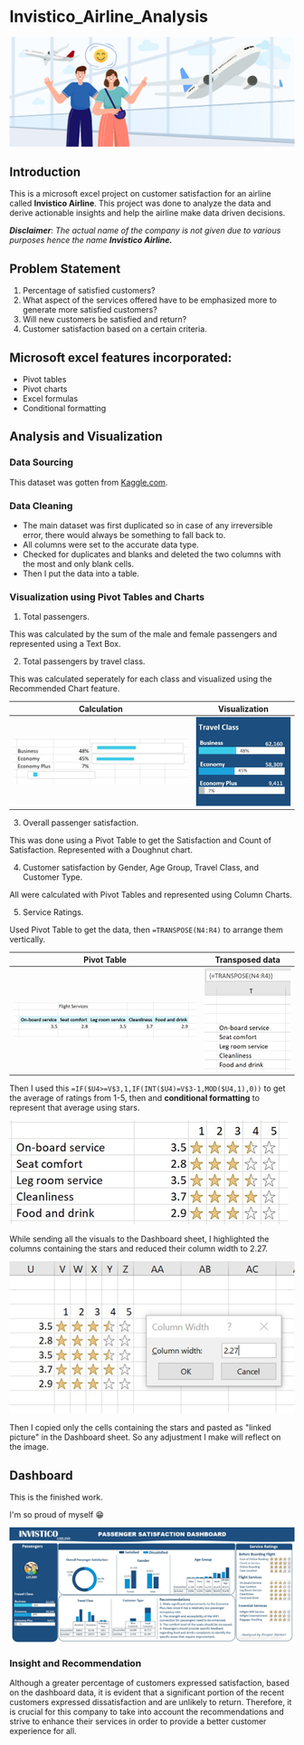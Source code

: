# Invistico_Airline_Analysis

![](Airline-satisfaction-cover-1.png)

## Introduction
This is a microsoft excel project on customer satisfaction for an airline called **Invistico Airline**. 
This project was done to analyze the data and derive actionable insights and help the airline make data driven decisions.

**_Disclaimer_**: _The actual name of the company is not given due to various purposes hence the name **_Invistico Airline._**_

## Problem Statement
1. Percentage of satisfied customers?
2. What aspect of the services offered have to be emphasized more to generate more satisfied customers?
3. Will new customers be satisfied and return?
4. Customer satisfaction based on a certain criteria.

## Microsoft excel features incorporated:
- Pivot tables
- Pivot charts
- Excel formulas
- Conditional formatting

## Analysis and Visualization
### Data Sourcing
This dataset was gotten from [Kaggle.com](https://www.kaggle.com/datasets/sjleshrac/airlines-customer-satisfaction).
### Data Cleaning
- The main dataset was first duplicated so in case of any irreversible error, there would always be something to fall back to.
- All columns were set to the accurate data type.
- Checked for duplicates and blanks and deleted the two columns with the most and only blank cells.
- Then I put the data into a table.
### Visualization using Pivot Tables and Charts
1. Total passengers.

This was calculated by the sum of the male and female passengers and represented using a Text Box.

2. Total passengers by travel class.

This was calculated seperately for each class and visualized using the Recommended Chart feature.

Calculation | Visualization
:----------:|:-------------:
![](Travel_Class1.jpg)|![](Travel_Class2.jpg)

3. Overall passenger satisfaction.

This was done using a Pivot Table to get the Satisfaction and Count of Satisfaction. Represented with a Doughnut chart.

4. Customer satisfaction by Gender, Age Group, Travel Class, and Customer Type.

All were calculated with Pivot Tables and represented using Column Charts.

5. Service Ratings.

Used Pivot Table to get the data, then `=TRANSPOSE(N4:R4)` to arrange them vertically.

Pivot Table | Transposed data
:----------:|:--------------:
![](Flight_Services.jpg)|![](Transpose.jpg)


Then I used this `=IF($U4>=V$3,1,IF(INT($U4)=V$3-1,MOD($U4,1),0))` to get the average of ratings from 1-5, then and **conditional formatting** to represent that average using stars.

![](Ratings.jpg)


While sending all the visuals to the Dashboard sheet, I highlighted the columns containing the stars and reduced their column width to 2.27.

![](Column_width.jpg)


Then I copied only the cells containing the stars and pasted as "linked picture" in the Dashboard sheet. So any adjustment I make will reflect on the image.

## Dashboard
This is the finished work. 

I'm so proud of myself 😁

![](InvisticoA.jpg)

### Insight and Recommendation
Although a greater percentage of customers expressed satisfaction, based on the dashboard data, it is evident that a significant portion of the recent customers expressed dissatisfaction and are unlikely to return. Therefore, it is crucial for this company to take into account the recommendations and strive to enhance their services in order to provide a better customer experience for all.

